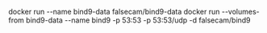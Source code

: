 docker run --name bind9-data falsecam/bind9-data
docker run --volumes-from bind9-data --name bind9 -p 53:53 -p 53:53/udp -d falsecam/bind9
